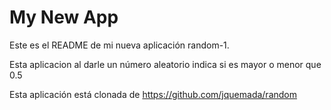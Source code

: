 My New App
==========
 
Este es el README de mi nueva aplicación random-1.
 
Esta aplicacion al darle un número aleatorio indica si es mayor o menor que 0.5

Esta aplicación está clonada de  https://github.com/jquemada/random 